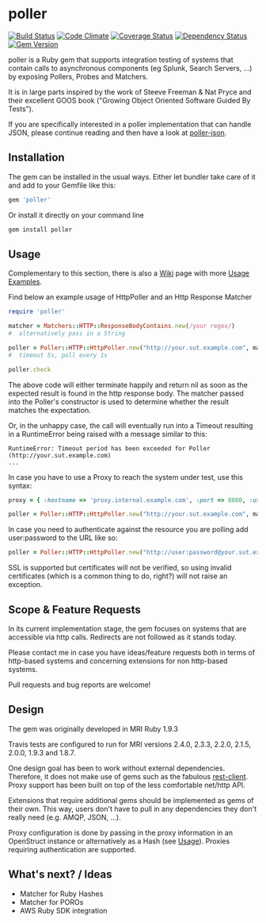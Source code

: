 poller
======


[![Build Status](https://travis-ci.org/mkrogemann/poller.png)](https://travis-ci.org/mkrogemann/poller)
[![Code Climate](https://codeclimate.com/github/mkrogemann/poller.png)](https://codeclimate.com/github/mkrogemann/poller)
[![Coverage Status](https://coveralls.io/repos/mkrogemann/poller/badge.png?branch=master)](https://coveralls.io/r/mkrogemann/poller)
[![Dependency Status](https://gemnasium.com/mkrogemann/poller.png)](https://gemnasium.com/mkrogemann/poller)
[![Gem Version](https://badge.fury.io/rb/poller.png)](http://badge.fury.io/rb/poller)

poller is a Ruby gem that supports integration testing of systems that contain calls to asynchronous components (eg Splunk, Search Servers, ...) by exposing Pollers, Probes and Matchers.

It is in large parts inspired by the work of Steeve Freeman &amp; Nat Pryce and their excellent GOOS book ("Growing Object Oriented Software Guided By Tests").

If you are specifically interested in a poller implementation that can handle JSON, please continue reading and then have a look at [poller-json](https://github.com/mkrogemann/poller-json).

Installation
------------
The gem can be installed in the usual ways. Either let bundler take care of it and add to your Gemfile like this:

```ruby
gem 'poller'
```

Or install it directly on your command line

```sh
gem install poller
```

Usage
-----
Complementary to this section, there is also a [Wiki](https://github.com/mkrogemann/poller/wiki) page with more [Usage Examples](https://github.com/mkrogemann/poller/wiki/Usage-Examples).

Find below an example usage of HttpPoller and an Http Response Matcher

```ruby
require 'poller'

matcher = Matchers::HTTP::ResponseBodyContains.new(/your regex/)
#  alternatively pass in a String

poller = Poller::HTTP::HttpPoller.new("http://your.sut.example.com", matcher, 5.0, 1.0)
#  timeout 5s, poll every 1s

poller.check
```

The above code will either terminate happily and return nil as soon as the expected result is found in the http response body. The matcher passed into the Poller's constructor is used to determine whether the result matches the expectation.

Or, in the unhappy case, the call will eventually run into a Timeout resulting in a RuntimeError being raised with a message similar to this:


    RuntimeError: Timeout period has been exceeded for Poller (http://your.sut.example.com)
    ...

In case you have to use a Proxy to reach the system under test, use this syntax:

```ruby
proxy = { :hostname => 'proxy.internal.example.com', :port => 8080, :user => 'user', :password => '_secret' }

poller = Poller::HTTP::HttpPoller.new("http://your.sut.example.com", matcher, 5.0, 1.0, proxy)
```

In case you need to authenticate against the resource you are polling add user:password to the URL like so:

```ruby
poller = Poller::HTTP::HttpPoller.new("http://user:password@your.sut.example.com", matcher, 5.0, 1.0, proxy)
```

SSL is supported but certificates will not be verified, so using invalid certificates (which is a common thing to do, right?) will not raise an exception.


Scope &amp; Feature Requests
----------------------------
In its current implementation stage, the gem focuses on systems that are accessible via http calls. Redirects are not followed as it stands today.

Please contact me in case you have ideas/feature requests both in terms of http-based systems and concerning extensions for non http-based systems.

Pull requests and bug reports are welcome!

Design
------
The gem was originally developed in MRI Ruby 1.9.3

Travis tests are configured to run for MRI versions 2.4.0, 2.3.3, 2.2.0, 2.1.5, 2.0.0, 1.9.3 and 1.8.7.

One design goal has been to work without external dependencies. Therefore, it does not make use of gems such as the fabulous [rest-client](https://github.com/rest-client/rest-client). Proxy support has been built on top of the less comfortable net/http API.

Extensions that require additional gems should be implemented as gems of their own. This way, users don't have to pull in any dependencies they don't really need (e.g. AMQP, JSON, ...).

Proxy configuration is done by passing in the proxy information in an OpenStruct instance or alternatively as a Hash (see [Usage](https://github.com/mkrogemann/poller#usage)). Proxies requiring authentication are supported.

What's next? / Ideas
--------------------

- Matcher for Ruby Hashes
- Matcher for POROs
- AWS Ruby SDK integration
